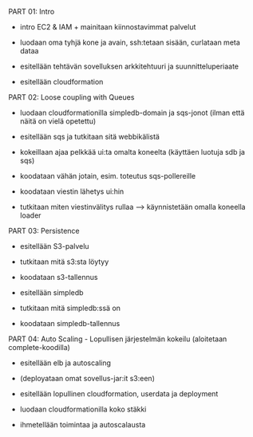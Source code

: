 
PART 01: Intro

- intro EC2 & IAM + mainitaan kiinnostavimmat palvelut
- luodaan oma tyhjä kone ja avain, ssh:tetaan sisään, curlataan meta dataa

- esitellään tehtävän sovelluksen arkkitehtuuri ja suunnitteluperiaate
- esitellään cloudformation

PART 02: Loose coupling with Queues

- luodaan cloudformationilla simpledb-domain ja sqs-jonot (ilman että näitä on vielä opetettu)
- esitellään sqs ja tutkitaan sitä webbikälistä

- kokeillaan ajaa pelkkää ui:ta omalta koneelta (käyttäen luotuja sdb ja sqs)
- koodataan vähän jotain, esim. toteutus sqs-pollereille
- koodataan viestin lähetys ui:hin

- tutkitaan miten viestinvälitys rullaa --> käynnistetään omalla koneella loader

PART 03: Persistence

- esitellään S3-palvelu
- tutkitaan mitä s3:sta löytyy
- koodataan s3-tallennus

- esitellään simpledb
- tutkitaan mitä simpledb:ssä on
- koodataan simpledb-tallennus

PART 04: Auto Scaling - Lopullisen järjestelmän kokeilu (aloitetaan complete-koodilla)

- esitellään elb ja autoscaling

- (deployataan omat sovellus-jar:it s3:een)

- esitellään lopullinen cloudformation, userdata ja deployment

- luodaan cloudformationilla koko stäkki
- ihmetellään toimintaa ja autoscalausta


